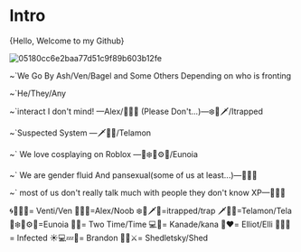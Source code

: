 # Intro

{Hello, Welcome to my Github}

![05180cc6e2baa77d51c9f89b603b12fe](https://github.com/user-attachments/assets/2b9bd430-0ee1-490c-ae15-0f2fc1b27fd2)

~`We Go By Ash/Ven/Bagel and Some Others Depending on who is fronting 

~`He/They/Any

~`interact I don't mind! —Alex/🥤🎉🪩
(Please Don't...)—❄️🖤🗡️/Itrapped

~`Suspected System —🗡️🦉🍗/Telamon

~` We love cosplaying on Roblox —🎀❄️🐇⚙️🤖/Eunoia

~` We are gender fluid And pansexual(some of us at least...)—🥤🎉🪩

~` most of us don't really talk much with people they don't know XP—🥤🎉🪩

🌀🪽🍷💚= Venti/Ven
🥤🎉🪩=Alex/Noob
❄️🖤🗡️🦚=itrapped/trap
🗡️🦉🍗=Telamon/Tela
🎀❄️🐇⚙️🤖=Eunoia
🔪🖤= Two Time/Time
💻🎨= Kanade/kana
🍕❤️= Elliot/Elli
👾🌺🪩= Infected
☀️💻💤🪽= Brandon
🍗🐔⚔️= Shedletsky/Shed
